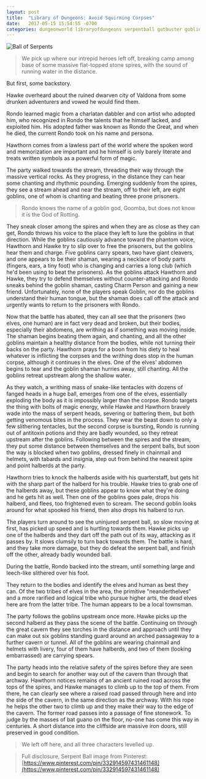 ```yaml
---
layout: post
title:  "Library of Dungeons: Avoid Squirming Corpses"
date:   2017-05-15 15:54:55 -0700
categories: dungeonworld libraryofdungeons serpentball gutbuster goblins
---
```


![Ball of Serpents](https://s-media-cache-ak0.pinimg.com/564x/3f/9d/fa/3f9dfaa049dfca7e0662dc3119eb90d1.jpg)

> We pick up where our intrepid heroes left off, breaking camp among base of some massive flat-topped stone spires, with the sound of running water in the distance.

But first, some backstory.

Hawke overheard about the ruined dwarven city of Valdona from some drunken adventurers and vowed he would find them.

Rondo learned magic from a charlatan dabbler and con artist who adopted him, who recognized in Rondo the talents that he himself lacked, and exploited him. His adopted father was known as Rondo the Great, and when he died, the current Rondo took on his name and persona.

Hawthorn comes from a lawless part of the world where the spoken word and memorization are important and he himself is only barely literate and treats written symbols as a powerful form of magic.

The party walked towards the stream, threading their way through the massive vertical rocks. As they progress, in the distance they can hear some chanting and rhythmic pounding. Emerging suddenly from the spires, they see a stream ahead and near the stream, off to their left, are eight goblins, one of whom is chanting and beating three prone prisoners.

> Rondo knows the name of a goblin god, Goomba, but does not know it is the God of Rotting.

They sneak closer among the spires and when they are as close as they can get, Rondo throws his voice to the place they left to lure the goblins in that direction. While the goblins cautiously advance toward the phantom voice, Hawthorn and Hawke try to slip over to free the prisoners, but the goblins hear them and charge. Five goblins carry spears, two have giant cleavers, and one appears to be their shaman, wearing a necklace of body parts (fingers, ears, a tiny foot) who is changing and carries a long club (which he'd been using to beat the prisoners). As the goblins attack Hawthorn and Hawke, they try to defend themselves without counter-attacking and Rondo sneaks behind the goblin shaman, casting Charm Person and gaining a new friend. Unfortunately, none of the players speak Goblin, nor do the goblins understand their human tongue, but the shaman does call off the attack and urgently wants to return to the prisoners with Rondo.

Now that the battle has abated, they can all see that the prisoners (two elves, one human) are in fact very dead and broken, but their bodies, especially their abdomens, are writhing as if something was moving inside. The shaman begins beating them again, and chanting, and all the other goblins maintain a healthy distance from the bodies, while not turning their backs on the party. Hawthorn prays for a boon from his diety to heal whatever is inflicting the corpses and the writhing does stop in the human corpse, although it continues in the elves. One of the elves' abdomen begins to tear and the goblin shaman hurries away, still chanting. All the goblins retreat upstream along the shallow water.

As they watch, a writhing mass of snake-like tentacles with dozens of fanged heads in a huge ball, emerges from one of the elves, essentially exploding the body as it is impossibly larger than the corpse. Rondo targets the thing with bolts of magic energy, while Hawke and Hawthorn bravely wade into the mass of serpent heads, severing or battering them, but both getting venomous bites in the process.  They wear the beast down to only a few slithering tentacles, but the second corpse is bursting, Rondo is running out of antitoxin potions and they are badly wounded, so they retreat upstream after the goblins. Following between the spires and the stream, they put some distance between themselves and the serpent balls, but soon the way is blocked when two goblins, dressed finely in chainmail and helmets, with tabards and insignia, step out from behind the nearest spire and point halberds at the party.

Hawthorn tries to knock the halberds aside with his quarterstaff, but gets hit with the sharp part of the halberd for his trouble. Hawke tries to grab one of the halberds away, but these goblins appear to know what they're doing and he gets hit as well. Then one of the goblins goes pale, drops his halberd, and flees, too frightened even to scream. The second goblin looks around for what spooked his friend, then also drops his halberd to run.

The players turn around to see the uninjured serpent ball, so slow moving at first, has picked up speed and is hurtling towards them. Hawke picks up one of the halberds and they dart off the path out of its way, attacking as it passes by. It slows clumsily to turn back towards them. The battle is hard, and they take more damage, but they do defeat the serpent ball, and finish off the other, already badly wounded ball.

During the battle, Rondo backed into the stream, until something large and leech-like slithered over his foot.

They return to the bodies and identify the elves and human as best they can. Of the two tribes of elves in the area, the primitive "neanderthelves" and a more rarified and logical tribe who pursue higher arts, the dead elves here are from the latter tribe. The human appears to be a local townsman.

The party follows the goblins upstream once more. Hawke picks up the second halberd as they pass the scene of the battle. Continuing on through the great cavern they see torches in the distance and approach until they can make out six goblins standing guard around an arched passageway to a further cavern or tunnel. All of the goblins are wearing chainmail and helmets with livery, four of them have halberds, and two of them (looking embarrassed) are carrying spears.

The party heads into the relative safety of the spires before they are seen and begin to search for another way out of the cavern than through that archway. Hawthorn notices remains of an ancient ruined road across the tops of the spires, and Hawke manages to climb up to the top of them. From there, he can clearly see where a raised road passed through here and into the side of the cavern, in the same direction as the archway. With his rope he helps the other two to climb up and they make their way to the edge of the cavern. The former road passes into a passage of fine stonework. To judge by the masses of bat guano on the floor, no-one has come this way in centuries. A short distance into the cliffside are massive iron doors, still preserved in good condition.

> We left off here, and all three characters levelled up.

> Full disclosure, Serpent Ball image from Pinterest: [https://www.pinterest.com/pin/332914597431461148](https://www.pinterest.com/pin/332914597431461148)
